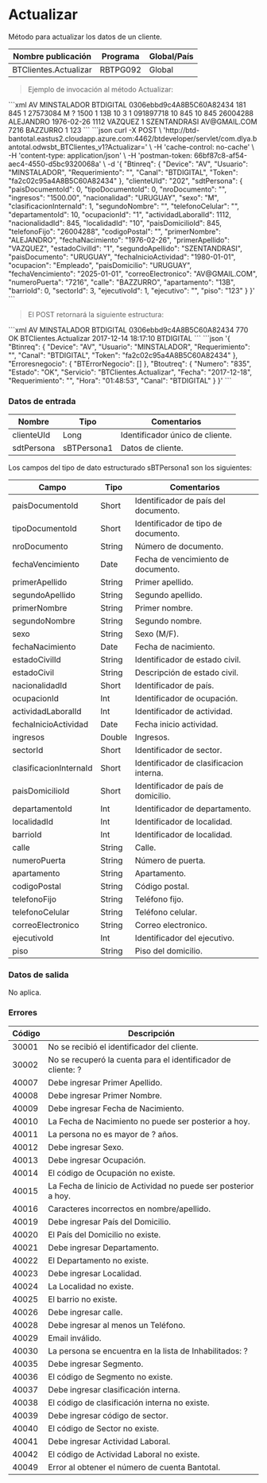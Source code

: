 # Actualizar 

Método para actualizar los datos de un cliente. 

Nombre publicación | Programa | Global/País 
--------- | ----------- | ----------- 
BTClientes.Actualizar | RBTPG092 | Global 

> Ejemplo de invocación al método Actualizar: 

<code-group> 
<code-block title="XML" active> 
```xml 
<soapenv:Envelope xmlns:soapenv="http://schemas.xmlsoap.org/soap/envelope/" xmlns:bts="http://uy.com.dlya.bantotal/BTSOA/"> 
   <soapenv:Header/> 
   <soapenv:Body> 
      <bts:BTClientes.Actualizar> 
         <bts:Btinreq> 
            <bts:Device>AV</bts:Device> 
            <bts:Usuario>MINSTALADOR</bts:Usuario> 
            <bts:Requerimiento></bts:Requerimiento> 
            <bts:Canal>BTDIGITAL</bts:Canal> 
            <bts:Token>0306ebbd9c4A8B5C60A82434</bts:Token> 
         </bts:Btinreq> 
         <clienteUId>181</clienteUId> 
         <bts:sdtPersona> 
            <bts:paisDocumentoId>845</bts:paisDocumentoId> 
            <bts:paisDocumento></bts:paisDocumento> 
            <bts:tipoDocumentoId>1</bts:tipoDocumentoId> 
            <bts:tipoDocumento></bts:tipoDocumento> 
            <bts:nroDocumento>27573084</bts:nroDocumento> 
            <bts:segundoNombre/> 
            <bts:sexo>M</bts:sexo> 
            <bts:estadoCivil>?</bts:estadoCivil> 
            <bts:nacionalidad></bts:nacionalidad> 
            <bts:ingresos>1500</bts:ingresos> 
            <bts:ocupacionId>1</bts:ocupacionId> 
            <bts:actividadLaboral></bts:actividadLaboral> 
            <bts:apartamento>13B</bts:apartamento> 
            <bts:localidad>10</bts:localidad> 
            <bts:barrio/> 
            <bts:sectorId>3</bts:sectorId> 
            <bts:clasificacionInternaId>1</bts:clasificacionInternaId> 
            <bts:telefonoCelular>091897718</bts:telefonoCelular> 
            <bts:departamentoId>10</bts:departamentoId> 
            <bts:nacionalidadId>845</bts:nacionalidadId> 
            <bts:localidadId>10</bts:localidadId> 
            <bts:clasificacionInterna></bts:clasificacionInterna> 
            <bts:paisDomicilioId>845</bts:paisDomicilioId> 
            <bts:sector></bts:sector> 
            <bts:telefonoFijo>26004288</bts:telefonoFijo> 
            <bts:codigoPostal/> 
            <bts:primerNombre>ALEJANDRO</bts:primerNombre> 
            <bts:fechaNacimiento>1976-02-26</bts:fechaNacimiento> 
            <bts:actividadLaboralId>1112</bts:actividadLaboralId> 
            <bts:primerApellido>VAZQUEZ</bts:primerApellido> 
            <bts:estadoCivilId>1</bts:estadoCivilId> 
            <bts:segundoApellido>SZENTANDRASI</bts:segundoApellido> 
            <bts:paisDocumento></bts:paisDocumento> 
            <bts:fechaInicioActividad/> 
            <bts:ocupacion></bts:ocupacion> 
            <bts:paisDomicilio></bts:paisDomicilio> 
            <bts:departamento></bts:departamento> 
            <bts:fechaVencimiento></bts:fechaVencimiento> 
            <bts:correoElectronico>AV@GMAIL.COM</bts:correoElectronico> 
            <bts:numeroPuerta>7216</bts:numeroPuerta> 
            <bts:calle>BAZZURRO</bts:calle> 
            <bts:barrioId></bts:barrioId> 
            <bts:ejecutivoId>1</bts:ejecutivoId> 
            <bts:ejecutivo></bts:ejecutivo> 
            <bts:piso>123</bts:piso> 
         </bts:sdtPersona> 
      </bts:BTClientes.Actualizar> 
   </soapenv:Body> 
</soapenv:Envelope> 
``` 
</code-block> 

<code-block title="JSON"> 
```json 
curl -X POST \ 
  'http://btd-bantotal.eastus2.cloudapp.azure.com:4462/btdeveloper/servlet/com.dlya.bantotal.odwsbt_BTClientes_v1?Actualizar=' \ 
  -H 'cache-control: no-cache' \ 
  -H 'content-type: application/json' \ 
  -H 'postman-token: 66bf87c8-af54-aec4-4550-d5bc9320068a' \ 
  -d '{ 
	"Btinreq": { 
		"Device": "AV", 
		"Usuario": "MINSTALADOR", 
		"Requerimiento": "", 
		"Canal": "BTDIGITAL", 
		"Token": "fa2c02c95a4A8B5C60A82434" 
	}, 
    "clienteUId": "202", 
    "sdtPersona": { 
        "paisDocumentoId": 0, 
        "tipoDocumentoId": 0, 
        "nroDocumento": "", 
        "ingresos": "1500.00", 
        "nacionalidad": "URUGUAY", 
        "sexo": "M", 
        "clasificacionInternaId": 1, 
        "segundoNombre": "", 
        "telefonoCelular": "", 
        "departamentoId": 10, 
        "ocupacionId": "1", 
        "actividadLaboralId": 1112, 
        "nacionalidadId": 845, 
        "localidadId": "10", 
        "paisDomicilioId": 845, 
        "telefonoFijo": "26004288", 
        "codigoPostal": "", 
        "primerNombre": "ALEJANDRO", 
        "fechaNacimiento": "1976-02-26", 
        "primerApellido": "VAZQUEZ", 
        "estadoCivilId": "1", 
        "segundoApellido": "SZENTANDRASI", 
        "paisDocumento": "URUGUAY", 
        "fechaInicioActividad": "1980-01-01", 
        "ocupacion": "Empleado", 
        "paisDomicilio": "URUGUAY", 
        "fechaVencimiento": "2025-01-01", 
        "correoElectronico": "AV@GMAIL.COM", 
        "numeroPuerta": "7216", 
        "calle": "BAZZURRO", 
        "apartamento": "13B", 
        "barrioId": 0, 
        "sectorId": 3, 
        "ejecutivoId": 1, 
        "ejecutivo": "", 
        "piso": "123" 
	} 
}' 
``` 
</code-block> 
</code-group> 

> El POST retornará la siguiente estructura: 

<code-group> 
<code-block title="XML" active> 
```xml 
<SOAP-ENV:Envelope xmlns:SOAP-ENV="http://schemas.xmlsoap.org/soap/envelope/" xmlns:xsd="http://www.w3.org/2001/XMLSchema" xmlns:SOAP-ENC="http://schemas.xmlsoap.org/soap/encoding/" xmlns:xsi="http://www.w3.org/2001/XMLSchema-instance"> 
   <SOAP-ENV:Body> 
      <BTClientes.ActualizarResponse xmlns="http://uy.com.dlya.bantotal/BTSOA/"> 
         <Btinreq> 
            <Device>AV</Device> 
            <Usuario>MINSTALADOR</Usuario> 
            <Requerimiento/> 
            <Canal>BTDIGITAL</Canal> 
            <Token>0306ebbd9c4A8B5C60A82434</Token> 
         </Btinreq> 
         <Erroresnegocio></Erroresnegocio> 
         <Btoutreq> 
            <Numero>770</Numero> 
            <Estado>OK</Estado> 
            <Servicio>BTClientes.Actualizar</Servicio> 
            <Fecha>2017-12-14</Fecha> 
            <Requerimiento/> 
            <Hora>18:17:10</Hora> 
            <Canal>BTDIGITAL</Canal> 
         </Btoutreq> 
      </BTClientes.ActualizarResponse> 
   </SOAP-ENV:Body> 
</SOAP-ENV:Envelope> 
``` 
</code-block> 

<code-block title="JSON"> 
```json 
'{ 
	"Btinreq": { 
		"Device": "AV", 
		"Usuario": "MINSTALADOR", 
		"Requerimiento": "", 
		"Canal": "BTDIGITAL", 
		"Token": "fa2c02c95a4A8B5C60A82434" 
	}, 
    "Erroresnegocio": { 
        "BTErrorNegocio": [] 
    }, 
    "Btoutreq": { 
        "Numero": "835", 
        "Estado": "OK", 
        "Servicio": "BTClientes.Actualizar", 
        "Fecha": "2017-12-18", 
        "Requerimiento": "", 
        "Hora": "01:48:53", 
        "Canal": "BTDIGITAL" 
    } 
}' 
``` 
</code-block> 
</code-group> 

### Datos de entrada 

Nombre | Tipo | Comentarios 
--------- | ----------- | ----------- 
clienteUId | Long | Identificador único de cliente. 
sdtPersona | sBTPersona1 | Datos de cliente. 

Los campos del tipo de dato estructurado sBTPersona1 son los siguientes: 

Campo | Tipo | Comentarios 
--------- | ----------- | ----------- 
paisDocumentoId | Short | Identificador de país del documento. 
tipoDocumentoId | Short | Identificador de tipo de documento. 
nroDocumento | String | Número de documento. 
fechaVencimiento | Date | Fecha de vencimiento de documento. 
primerApellido | String | Primer apellido. 
segundoApellido | String | Segundo apellido. 
primerNombre | String | Primer nombre. 
segundoNombre | String | Segundo nombre. 
sexo | String | Sexo (M/F). 
fechaNacimiento | Date | Fecha de nacimiento. 
estadoCivilId | String | Identificador de estado civil. 
estadoCivil | String | Descripción de estado civil. 
nacionalidadId | Short | Identificador de país. 
ocupacionId | Int | Identificador de ocupación. 
actividadLaboralId | Int | Identificador de actividad. 
fechaInicioActividad | Date | Fecha inicio actividad. 
ingresos | Double | Ingresos. 
sectorId | Short | Identificador de sector. 
clasificacionInternaId | Short | Identificador de clasificacion interna. 
paisDomicilioId | Short | Identificador de país de domicilio. 
departamentoId | Int | Identificador de departamento. 
localidadId | Int | Identificador de localidad. 
barrioId | Int | Identificador de localidad. 
calle | String | Calle. 
numeroPuerta | String | Número de puerta. 
apartamento | String | Apartamento. 
codigoPostal | String | Código postal. 
telefonoFijo | String | Teléfono fijo. 
telefonoCelular | String | Teléfono celular. 
correoElectronico | String | Correo electronico. 
ejecutivoId | Int | Identificador del ejecutivo. 
piso | String | Piso del domicilio. 

### Datos de salida 

No aplica. 

### Errores 

Código | Descripción 
--------- | ----------- 
30001 | No se recibió el identificador del cliente. 
30002 | No se recuperó la cuenta para el identificador de cliente: ? 
40007 | Debe ingresar Primer Apellido. 
40008 | Debe ingresar Primer Nombre. 
40009 | Debe ingresar Fecha de Nacimiento. 
40010 | La Fecha de Nacimiento no puede ser posterior a hoy. 
40011 | La persona no es mayor de ? años. 
40012 | Debe ingresar Sexo. 
40013 | Debe ingresar Ocupación. 
40014 | El código de Ocupación no existe. 
40015 | La Fecha de Iinicio de Actividad no puede ser posterior a hoy. 
40016 | Caracteres incorrectos en nombre/apellido. 
40019 | Debe ingresar País del Domicilio. 
40020 | El País del Domicilio no existe. 
40021 | Debe ingresar Departamento. 
40022 | El Departamento no existe. 
40023 | Debe ingresar Localidad. 
40024 | La Localidad no existe. 
40025 | El barrio no existe. 
40026 | Debe ingresar calle. 
40028 | Debe ingresar al menos un Teléfono. 
40029 | Email inválido. 
40030 | La persona se encuentra en la lista de Inhabilitados: ? 
40035 | Debe ingresar Segmento. 
40036 | El código de Segmento no existe. 
40037 | Debe ingresar clasificación interna. 
40038 | El código de clasificación interna no existe. 
40039 | Debe ingresar código de sector. 
40040 | El código de Sector no existe. 
40041 | Debe ingresar Actividad Laboral. 
40042 | El código de Actividad Laboral no existe. 
40049 | Error al obtener el número de cuenta Bantotal. 

 

